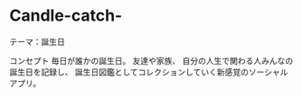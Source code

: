 # Candle-catch-

テーマ：誕生日

コンセプト
毎日が誰かの誕生日。
友達や家族、
自分の人生で関わる人みんなの誕生日を記録し、
誕生日図鑑としてコレクションしていく新感覚のソーシャルアプリ。
